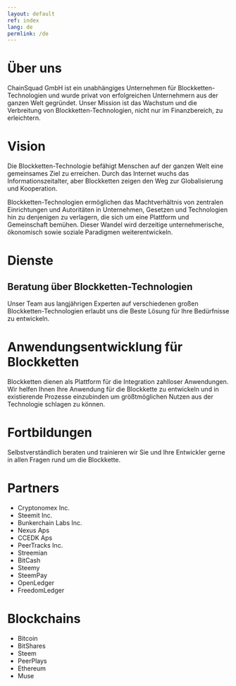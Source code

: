 ```yaml
---
layout: default
ref: index
lang: de
permlink: /de
---
```


# Über uns

ChainSquad GmbH ist ein unabhängiges Unternehmen für
Blockketten-Technologien und wurde privat von erfolgreichen Unternehmern
aus der ganzen Welt gegründet. Unser Mission ist das Wachstum und die
Verbreitung von Blockketten-Technologien, nicht nur im Finanzbereich, zu
erleichtern.

# Vision

Die Blockketten-Technologie befähigt Menschen auf der ganzen Welt eine
gemeinsames Ziel zu erreichen. Durch das Internet wuchs das
Informationszeitalter, aber Blockketten zeigen den Weg zur
Globalisierung und Kooperation.

Blockketten-Technologien ermöglichen das Machtverhältnis von zentralen
Einrichtungen und Autoritäten in Unternehmen, Gesetzen und Technologien
hin zu denjenigen zu verlagern, die sich um eine Plattform und
Gemeinschaft bemühen. Dieser Wandel wird derzeitige unternehmerische,
ökonomisch sowie soziale Paradigmen weiterentwickeln.

# Dienste

## Beratung über Blockketten-Technologien

Unser Team aus langjährigen Experten auf verschiedenen großen
Blockketten-Technologien erlaubt uns die Beste Lösung für Ihre
Bedürfnisse zu entwickeln.

# Anwendungsentwicklung für Blockketten

Blockketten dienen als Plattform für die Integration zahlloser
Anwendungen. Wir helfen Ihnen Ihre Anwendung für die Blockkette zu
entwickeln und in existierende Prozesse einzubinden um größtmöglichen
Nutzen aus der Technologie schlagen zu können.

# Fortbildungen

Selbstverständlich beraten und trainieren wir Sie und Ihre Entwickler
gerne in allen Fragen rund um die Blockkette.

# Partners

* Cryptonomex Inc.
* Steemit Inc.
* Bunkerchain Labs Inc.
* Nexus Aps
* CCEDK Aps
* PeerTracks Inc.
* Streemian
* BitCash
* Steemy
* SteemPay
* OpenLedger
* FreedomLedger

# Blockchains

* Bitcoin
* BitShares
* Steem
* PeerPlays
* Ethereum
* Muse
